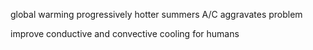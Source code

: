 global warming
progressively hotter summers
A/C aggravates problem

improve conductive and convective cooling for humans